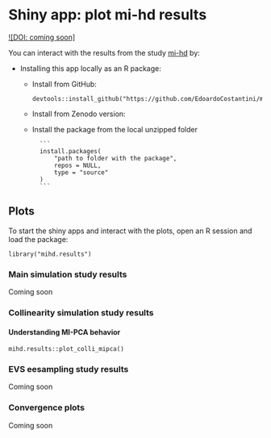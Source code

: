 # Shiny app: plot mi-hd results

[![DOI: coming soon]]()

You can interact with the results from the study [mi-hd](<https://arxiv.org/abs/2208.13656>) by:

- Installing this app locally as an R package:

    - Install from GitHub:

        ```
        devtools::install_github("https://github.com/EdoardoCostantini/mihd.results")
        ```

    - Install from Zenodo version:
    
    - Install the package from the local unzipped folder

            ```
            install.packages(
                "path to folder with the package",
                repos = NULL,
                type = "source"
            )
            ```

## Plots

To start the shiny apps and interact with the plots, open an R session and load the package:

```
library("mihd.results")
```

### Main simulation study results

Coming soon

### Collinearity simulation study results 

#### Understanding MI-PCA behavior

```
mihd.results::plot_colli_mipca()
```

### EVS eesampling study results

Coming soon

### Convergence plots

Coming soon